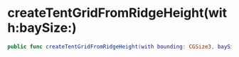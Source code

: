 # createTentGridFromRidgeHeight(with:​baySize:​)

``` swift
public func createTentGridFromRidgeHeight(with bounding:​ CGSize3, baySize:​ CGFloat = 400) -> (GraphPositions, [Edge<TentParts>])
```
